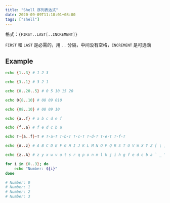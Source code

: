 ```yaml
---
title: "Shell 序列表达式"
date: 2020-09-09T11:18:01+08:00
tags: ["shell"]
---
```


格式：`{FIRST..LAST[..INCREMENT]}`

`FIRST` 和 `LAST` 是必需的，用 `..` 分隔，中间没有空格，`INCREMENT` 是可选滴

## Example

```sh
echo {1..3} # 1 2 3

echo {3..1} # 3 2 1

echo {0..20..5} # 0 5 10 15 20

echo 0{8..10} # 08 09 010

echo {08..10} # 08 09 10

echo {a..f} # a b c d e f

echo {f..a} # f e d c b a

echo T-{a..f}-T # T-a-T T-b-T T-c-T T-d-T T-e-T T-f-T

echo {A..z} # A B C D E F G H I J K L M N O P Q R S T U V W X Y Z [ \ ] ^ _ ` a b c d e f g h i j k l m n o p q r s t u v w x y z

echo {z..A} # z y x w v u t s r q p o n m l k j i h g f e d c b a ` _ ^ ] \ [ Z Y X W V U T S R Q P O N M L K J I H G F E D C B A

```

```sh
for i in {0..3}; do
    echo "Number: ${i}"
done

# Number: 0
# Number: 1
# Number: 2
# Number: 3
```
